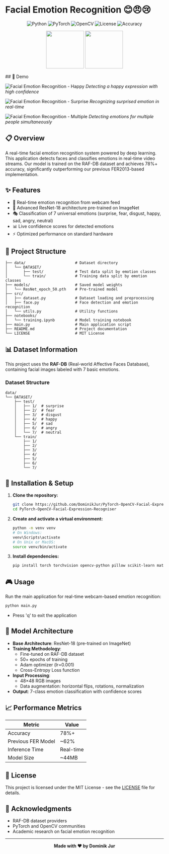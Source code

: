 # Facial Emotion Recognition 😊😠😢

<div align="center">

![Python](https://img.shields.io/badge/Python-3.6+-blue.svg?style=for-the-badge&logo=python&logoColor=white)
![PyTorch](https://img.shields.io/badge/PyTorch-1.7+-ee4c2c.svg?style=for-the-badge&logo=pytorch&logoColor=white)
![OpenCV](https://img.shields.io/badge/OpenCV-4.0+-5C3EE8.svg?style=for-the-badge&logo=opencv&logoColor=white)
![License](https://img.shields.io/badge/License-MIT-green.svg?style=for-the-badge)
![Accuracy](https://img.shields.io/badge/Accuracy-78%25+-yellow.svg?style=for-the-badge)

</div>

<p align="center">
  <img src="https://raw.githubusercontent.com/pytorch/pytorch.github.io/master/assets/images/pytorch-logo.png" width="120px"/>
  <img src="https://opencv.org/wp-content/uploads/2020/07/OpenCV_logo_black-2.png" width="120px"/>
</p>
## 📸 Demo

![Facial Emotion Recognition - Happy](demo/happy.png)
*Detecting a happy expression with high confidence*

![Facial Emotion Recognition - Surprise](demo/surprise.png)
*Recognizing surprised emotion in real-time*

![Facial Emotion Recognition - Multiple](demo/multi.png)
*Detecting emotions for multiple people simultaneously*
## 📋 Overview

A real-time facial emotion recognition system powered by deep learning. This application detects faces and classifies emotions in real-time video streams. Our model is trained on the RAF-DB dataset and achieves 78%+ accuracy, significantly outperforming our previous FER2013-based implementation.

## ✨ Features

- 🎦 Real-time emotion recognition from webcam feed
- 🧠 Advanced ResNet-18 architecture pre-trained on ImageNet
- 🎭 Classification of 7 universal emotions (surprise, fear, disgust, happy, sad, angry, neutral)
- 📊 Live confidence scores for detected emotions
- ⚡ Optimized performance on standard hardware

## 📂 Project Structure

```
├── data/                      # Dataset directory
│   └── DATASET/
│       ├── test/              # Test data split by emotion classes
│       └── train/             # Training data split by emotion classes
├── models/                    # Saved model weights
│   └── ResNet_epoch_50.pth    # Pre-trained model
├── src/
│   ├── dataset.py             # Dataset loading and preprocessing
│   ├── face.py                # Face detection and emotion recognition
│   └── utils.py               # Utility functions
├── notebooks/
│   └── training.ipynb         # Model training notebook
├── main.py                    # Main application script
├── README.md                  # Project documentation
└── LICENSE                    # MIT License
```

## 📊 Dataset Information

This project uses the **RAF-DB** (Real-world Affective Faces Database), containing facial images labeled with 7 basic emotions.

### Dataset Structure

```
data/
└── DATASET/
    ├── test/
    │   ├── 1/  # surprise
    │   ├── 2/  # fear
    │   ├── 3/  # disgust
    │   ├── 4/  # happy
    │   ├── 5/  # sad
    │   ├── 6/  # angry
    │   └── 7/  # neutral
    └── train/
        ├── 1/
        ├── 2/
        ├── 3/
        ├── 4/
        ├── 5/
        ├── 6/
        └── 7/
```

## 🚀 Installation & Setup

1. **Clone the repository:**
   ```bash
   git clone https://github.com/DominikJur/PyTorch-OpenCV-Facial-Expression-Recogniser.git
   cd PyTorch-OpenCV-Facial-Expression-Recogniser
   ```

2. **Create and activate a virtual environment:**
   ```bash
   python -m venv venv
   # On Windows:
   venv\Scripts\activate
   # On Unix or MacOS:
   source venv/bin/activate
   ```

3. **Install dependencies:**
   ```bash
   pip install torch torchvision opencv-python pillow scikit-learn matplotlib tqdm
   ```


## 🎮 Usage

Run the main application for real-time webcam-based emotion recognition:

```bash
python main.py
```

- Press 'q' to exit the application

## 🧠 Model Architecture


- **Base Architecture**: ResNet-18 (pre-trained on ImageNet)
- **Training Methodology**:
  - Fine-tuned on RAF-DB dataset
  - 50+ epochs of training
  - Adam optimizer (lr=0.001)
  - Cross-Entropy Loss function
- **Input Processing**:
  - 48×48 RGB images
  - Data augmentation: horizontal flips, rotations, normalization
- **Output**: 7-class emotion classification with confidence scores

## 📈 Performance Metrics

| Metric | Value |
|--------|-------|
| Accuracy | 78%+ |
| Previous FER Model | ~62% |
| Inference Time | Real-time |
| Model Size | ~44MB |


## 📄 License

This project is licensed under the MIT License - see the [LICENSE](LICENSE) file for details.

## 🙏 Acknowledgments

- RAF-DB dataset providers
- PyTorch and OpenCV communities
- Academic research on facial emotion recognition

---

<div align="center">
  <b>Made with ❤️ by Dominik Jur</b>
</div>
